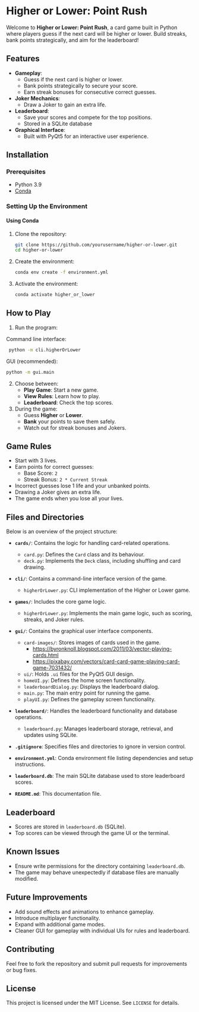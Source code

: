 
# Higher or Lower: Point Rush

Welcome to **Higher or Lower: Point Rush**, a card game built in Python where players guess if the next card will be higher or lower. Build streaks, bank points strategically, and aim for the leaderboard!

## Features
- **Gameplay**:
  - Guess if the next card is higher or lower.
  - Bank points strategically to secure your score.
  - Earn streak bonuses for consecutive correct guesses.
- **Joker Mechanics**:
  - Draw a Joker to gain an extra life.
- **Leaderboard**:
  - Save your scores and compete for the top positions.
  - Stored in a SQLite database
- **Graphical Interface**:
  - Built with PyQt5 for an interactive user experience.

## Installation

### Prerequisites
- Python 3.9
- [Conda](https://docs.conda.io/en/latest/)

### Setting Up the Environment

#### Using Conda
1. Clone the repository:
   ```bash
   git clone https://github.com/yourusername/higher-or-lower.git
   cd higher-or-lower
   ```
2. Create the environment:
   ```bash
   conda env create -f environment.yml
   ```
3. Activate the environment:
   ```bash
   conda activate higher_or_lower
   ```

## How to Play
1. Run the program:

Command line interface:
  ```bash
   python -m cli.higherOrLower
   ```

GUI (recommended):
   ```bash
   python -m gui.main
   ```
2. Choose between:
   - **Play Game**: Start a new game.
   - **View Rules**: Learn how to play.
   - **Leaderboard**: Check the top scores.
3. During the game:
   - Guess **Higher** or **Lower**.
   - **Bank** your points to save them safely.
   - Watch out for streak bonuses and Jokers.

## Game Rules
- Start with 3 lives.
- Earn points for correct guesses:
  - Base Score: `2`
  - Streak Bonus: `2 * Current Streak`
- Incorrect guesses lose 1 life and your unbanked points.
- Drawing a Joker gives an extra life.
- The game ends when you lose all your lives.

## Files and Directories
Below is an overview of the project structure:

- **`cards/`**: Contains the logic for handling card-related operations.
  - `card.py`: Defines the `Card` class and its behaviour.
  - `deck.py`: Implements the `Deck` class, including shuffling and card drawing.

- **`cli/`**: Contains a command-line interface version of the game.
  - `higherOrLower.py`: CLI implementation of the Higher or Lower game.

- **`games/`**: Includes the core game logic.
  - `higherOrLower.py`: Implements the main game logic, such as scoring, streaks, and Joker rules.

- **`gui/`**: Contains the graphical user interface components.
  - `card-images/`: Stores images of cards used in the game.
    - https://byronknoll.blogspot.com/2011/03/vector-playing-cards.html
    - https://pixabay.com/vectors/card-card-game-playing-card-game-7031432/
  - `ui/`: Holds `.ui` files for the PyQt5 GUI design.
  - `homeUI.py`: Defines the home screen functionality.
  - `leaderboardDialog.py`: Displays the leaderboard dialog.
  - `main.py`: The main entry point for running the game.
  - `playUI.py`: Defines the gameplay screen functionality.

- **`leaderboard/`**: Handles the leaderboard functionality and database operations.
  - `leaderboard.py`: Manages leaderboard storage, retrieval, and updates using SQLite.

- **`.gitignore`**: Specifies files and directories to ignore in version control.

- **`environment.yml`**: Conda environment file listing dependencies and setup instructions.

- **`leaderboard.db`**: The main SQLite database used to store leaderboard scores.

- **`README.md`**: This documentation file.

## Leaderboard
- Scores are stored in `leaderboard.db` (SQLite).
- Top scores can be viewed through the game UI or the terminal.

## Known Issues
- Ensure write permissions for the directory containing `leaderboard.db`.
- The game may behave unexpectedly if database files are manually modified.

## Future Improvements
- Add sound effects and animations to enhance gameplay.
- Introduce multiplayer functionality.
- Expand with additional game modes.
- Cleaner GUI for gameplay with individual UIs for rules and leaderboard.

## Contributing
Feel free to fork the repository and submit pull requests for improvements or bug fixes.

## License
This project is licensed under the MIT License. See `LICENSE` for details.
